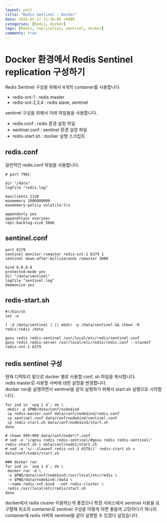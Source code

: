 ```yaml
---
layout: post
title: "Redis Sentinel : Docker"
date: 2019-05-27 11:30:06 +0900
categories: [Redis, docker]
tags: [Redis, replication, sentinel, docker]
comments: true
---
```

# Docker 환경에서 Redis Sentinel replication 구성하기
Redis Sentinel 구성을 위해서 4개의 container를 사용합니다.  
- redis-snt-1 : redis master  
- redis-snt-2,3,4 : redis slave, sentinel  

sentinel 구성을 위해서 아래 파일들을 사용합니다.  
- redis.conf : redis 환경 설정 파일  
- sentinel.conf : sentinel 환경 설정 파일  
- redis-start.sh : docker 실행 스크립트  

## redis.conf
일반적인 redis.conf 파일을 사용합니다.  
```
# port 7901

dir "/data"
logfile "redis.log"

maxclients 1128
maxmemory 1000000000
maxmemory-policy volatile-lru

appendonly yes
appendfsync everysec
repl-backlog-size 50mb
```

## sentinel.conf
```
port 8179
sentinel monitor rsmaster redis-snt-1 6379 1
sentinel down-after-milliseconds rsmaster 3000

bind 0.0.0.0
protected-mode yes
dir "/data/sentinel"
logfile "sentinel.log"
daemonize yes
```

## redis-start.sh
```
#!/bin/sh
set -e

[ -d /data/sentinel ] || mkdir -p /data/sentinel && chown -R redis:redis /data

gosu redis redis-sentinel /usr/local/etc/redis/sentinel.conf
gosu redis redis-server /usr/local/etc/redis/redis.conf --slaveof redis-snt-1 6379
```

## redis sentinel 구성
현재 디렉토리 밑으로 docker 별로 사용할 conf, sh 파일을 복사합니다.  
redis master로 사용할 서버에 대한 설정을 변경합니다.  
docker run을 실행하면서 sentinel을 같이 실행하기 위해서 start.sh 실행으로 시작합니다.
```
for ind in `seq 1 4`; do \
 mkdir -p $PWD/data/conf/node$ind
 cp redis-master.conf data/conf/node$ind/redis.conf
 cp sentinel.conf data/conf/node$ind/sentinel.conf
 cp redis-start.sh data/conf/node$ind/start.sh
done

# chown 999:999 data/conf/node*/*.conf
# sed -e 's/gosu redis redis-sentinel/#gosu redis redis-sentinel/' redis-start.sh > data/conf/node1/start.sh
# sed -e 's/--slaveof redis-snt-1 6379//' redis-start.sh > data/conf/node1/start.sh

### docker run
for ind in `seq 1 4`; do \
 docker run -d \
 -v $PWD/data/conf/node$ind:/usr/local/etc/redis \
 -v $PWD/data/node$ind:/data \
 --name redis-snt-$ind --net redis-cluster \
 redis /usr/local/etc/redis/start.sh
done
```

docker에서 redis cluster 이용하는게 좋겠으나 특정 서비스에서 sentinel 사용을 요구할때 최소의 container로 sentinel 구성을 어떻게 하면 좋을까 고민하다가 하나의 container에 redis 서버와 sentinel을 같이 실행할 수 있겠다 싶었습니다.  
